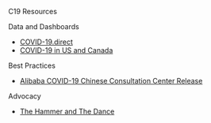 C19 Resources

Data and Dashboards
* [COVID-19.direct](https://COVID-19.direct)
* [COVID-19 in US and Canada](https://coronavirus.1point3acres.com/en)

Best Practices
* [Alibaba COVID-19 Chinese Consultation Center Release](https://covid-19.alibabacloud.com/)

Advocacy
* [The Hammer and The Dance](https://medium.com/@tomaspueyo/coronavirus-the-hammer-and-the-dance-be9337092b56)


